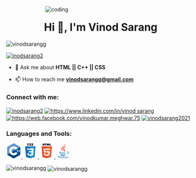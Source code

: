 

<img align="right" alt="coding" width="400" src="https://user-images.githubusercontent.com/69011963/137184767-79a13ec7-1bb3-4341-a6da-3a149c9c159a.gif">
<h1 align="center">Hi 👋, I'm Vinod Sarang</h1>
<p align="left"> <img src="https://komarev.com/ghpvc/?username=vinodsarangg&label=Profile%20views&color=0e75b6&style=flat" alt="vinodsarangg" /> </p>

<p align="left"> <a href="https://twitter.com/vinodsarang2" target="blank"><img src="https://img.shields.io/twitter/follow/inodsarang2?logo=twitter&style=for-the-badge" alt="inodsarang2" /></a> </p>

- 💬 Ask me about **HTML || C++ || CSS**

- 📫 How to reach me **vinodsarangg@gmail.com**

<h3 align="left">Connect with me:</h3>
<p align="left">
<a href="https://twitter.com/vinodsarang2" target="blank"><img align="center" src="https://raw.githubusercontent.com/rahuldkjain/github-profile-readme-generator/master/src/images/icons/Social/twitter.svg" alt="inodsarang2" height="30" width="40" /></a>
<a href="https://linkedin.com/in/https://www.linkedin.com/in/vinod-sarang-b0675724b/" target="blank"><img align="center" src="https://raw.githubusercontent.com/rahuldkjain/github-profile-readme-generator/master/src/images/icons/Social/linked-in-alt.svg" alt="https://www.linkedin.com/in/vinod sarang" height="30" width="40" /></a>
<a href="https://fb.com/https://web.facebook.com/vinodkumar.meghwar.75" target="blank"><img align="center" src="https://raw.githubusercontent.com/rahuldkjain/github-profile-readme-generator/master/src/images/icons/Social/facebook.svg" alt="https://web.facebook.com/vinodkumar.meghwar.75" height="30" width="40" /></a>
<a href="https://instagram.com/vinodsarang2021" target="blank"><img align="center" src="https://raw.githubusercontent.com/rahuldkjain/github-profile-readme-generator/master/src/images/icons/Social/instagram.svg" alt="vinodsarang2021" height="30" width="40" /></a>
</p>

<h3 align="left">Languages and Tools:</h3>
<p align="left"> <a href="https://www.w3schools.com/cpp/" target="_blank" rel="noreferrer"> <img src="https://raw.githubusercontent.com/devicons/devicon/master/icons/cplusplus/cplusplus-original.svg" alt="cplusplus" width="40" height="40"/> </a> <a href="https://www.w3schools.com/css/" target="_blank" rel="noreferrer"> <img src="https://raw.githubusercontent.com/devicons/devicon/master/icons/css3/css3-original-wordmark.svg" alt="css3" width="40" height="40"/> </a> <a href="https://www.w3.org/html/" target="_blank" rel="noreferrer"> <img src="https://raw.githubusercontent.com/devicons/devicon/master/icons/html5/html5-original-wordmark.svg" alt="html5" width="40" height="40"/> </a> <a href="https://www.java.com" target="_blank" rel="noreferrer"> <img src="https://raw.githubusercontent.com/devicons/devicon/master/icons/java/java-original.svg" alt="java" width="40" height="40"/> </a> </p>

<p><img align="left" src="https://github-readme-stats.vercel.app/api/top-langs?username=vinodsarangg&show_icons=true&locale=en&layout=compact" alt="vinodsarangg" /></p>

<p>&nbsp;<img align="center" src="https://github-readme-stats.vercel.app/api?username=vinodsarangg&show_icons=true&locale=en" alt="vinodsarangg" /></p>
